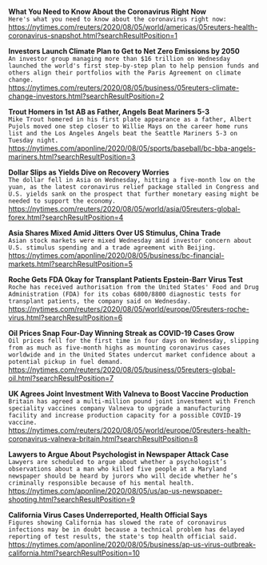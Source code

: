 **What You Need to Know About the Coronavirus Right Now**\
`Here's what you need to know about the coronavirus right now:`\
https://nytimes.com/reuters/2020/08/05/world/americas/05reuters-health-coronavirus-snapshot.html?searchResultPosition=1

**Investors Launch Climate Plan to Get to Net Zero Emissions by 2050**\
`An investor group managing more than $16 trillion on Wednesday launched the world's first step-by-step plan to help pension funds and others align their portfolios with the Paris Agreement on climate change.`\
https://nytimes.com/reuters/2020/08/05/business/05reuters-climate-change-investors.html?searchResultPosition=2

**Trout Homers in 1st AB as Father, Angels Beat Mariners 5-3**\
`Mike Trout homered in his first plate appearance as a father, Albert Pujols moved one step closer to Willie Mays on the career home runs list and the Los Angeles Angels beat the Seattle Mariners 5-3 on Tuesday night.`\
https://nytimes.com/aponline/2020/08/05/sports/baseball/bc-bba-angels-mariners.html?searchResultPosition=3

**Dollar Slips as Yields Dive on Recovery Worries**\
`The dollar fell in Asia on Wednesday, hitting a five-month low on the yuan, as the latest coronavirus relief package stalled in Congress and U.S. yields sank on the prospect that further monetary easing might be needed to support the economy.`\
https://nytimes.com/reuters/2020/08/05/world/asia/05reuters-global-forex.html?searchResultPosition=4

**Asia Shares Mixed Amid Jitters Over US Stimulus, China Trade**\
`Asian stock markets were mixed Wednesday amid investor concern about U.S. stimulus spending and a trade agreement with Beijing.`\
https://nytimes.com/aponline/2020/08/05/business/bc-financial-markets.html?searchResultPosition=5

**Roche Gets FDA Okay for Transplant Patients Epstein-Barr Virus Test**\
`Roche has received authorisation from the United States' Food and Drug Administration (FDA) for its cobas 6800/8800 diagnostic tests for transplant patients, the company said on Wednesday.`\
https://nytimes.com/reuters/2020/08/05/world/europe/05reuters-roche-virus.html?searchResultPosition=6

**Oil Prices Snap Four-Day Winning Streak as COVID-19 Cases Grow**\
`Oil prices fell for the first time in four days on Wednesday, slipping from as much as five-month highs as mounting coronavirus cases worldwide and in the United States undercut market confidence about a potential pickup in fuel demand.`\
https://nytimes.com/reuters/2020/08/05/business/05reuters-global-oil.html?searchResultPosition=7

**UK Agrees Joint Investment With Valneva to Boost Vaccine Production**\
`Britain has agreed a multi-million pound joint investment with French speciality vaccines company Valneva to upgrade a manufacturing facility and increase production capacity for a possible COVID-19 vaccine. `\
https://nytimes.com/reuters/2020/08/05/world/europe/05reuters-health-coronavirus-valneva-britain.html?searchResultPosition=8

**Lawyers to Argue About Psychologist in Newspaper Attack Case**\
`Lawyers are scheduled to argue about whether a psychologist’s observations about a man who killed five people at a Maryland newspaper should be heard by jurors who will decide whether he’s criminally responsible because of his mental health. `\
https://nytimes.com/aponline/2020/08/05/us/ap-us-newspaper-shooting.html?searchResultPosition=9

**California Virus Cases Underreported, Health Official Says**\
`Figures showing California has slowed the rate of coronavirus infections may be in doubt because a technical problem has delayed reporting of test results, the state's top health official said.`\
https://nytimes.com/aponline/2020/08/05/business/ap-us-virus-outbreak-california.html?searchResultPosition=10

